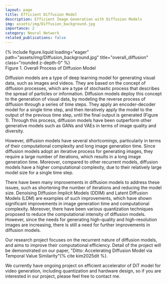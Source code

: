 ```yaml
---
layout: page
title: Efficient Diffusion Model
description: Efficient Image Generation with Diffusion Models
img: assets/img/Diffusion_background.jpg
importance: 2
category: Neural Network
related_publications: false
---
```


<div class="row">
    <div class="col-sm mt-3 mt-md-0">
        {% include figure.liquid loading="eager" path="assets/img/Diffusion_background.jpg" title="overall_diffusion" class="rounded z-depth-0" %}
    </div>
</div>
<div class="caption">
    Figure 1. Overall Process of Diffusion Model
</div>

Diffusion models are a type of deep learning model for generating visual data, such as images and videos.
They are based on the concept of diffusion processes, which are a type of stochastic process that describes the spread of particles or information.
Diffusion models deploy this concept to the generation of visual data, by modeling the reverse process of diffusion through a series of time steps.
They apply an encoder-decoder model for a single time step, and then iteratively apply the model to the output of the previous time step, until the final output is generated (Figure 1).
Through this process, diffusion models have been outperform other generative models such as GANs and VAEs in terms of image quality and diversity.

However, diffusion models have several shortcomings, particularly in terms of their computational complexity and long image generation time.
Since diffusion models adopt an iterative process for generating images, they require a large number of iterations, which results in a long image generation time.
Moreover, compared to other recurrent models, diffusion models have a higher computational complexity, due to their relatively large model size for a single time step.

There have been many improvements in diffusion models to address these issues, such as shortening the number of iterations and reducing the model size.
Denoising Diffusion Implicit Models (DDIM) and Latent Diffusion Models (LDM) are examples of such improvements, which have shown significant improvements in image generation time and computational complexity.
Moreover, there have been various quantization techniques proposed to reduce the computational intensity of diffusion models.
However, since the needs for generating high-quality and high-resolution images are increasing, there is still a need for further improvements in diffusion models.

Our research project focuses on the recurrent nature of diffusion models, and aims to improve their computational efficiency.
Detail of the project will be demonstrated on our paper, "Ditto: Accelerating Diffusion Model via Temporal Value Similarity"{% cite kim2025dit %}.

We currently have ongoing project on efficient accelerator of DiT model for video generation, including quantization and hardware design, so if you are interested in our project, please feel free to contact me.